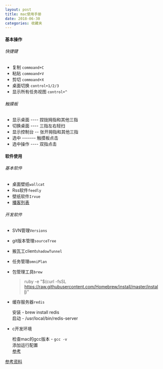 ```yaml
---
layout: post
title: mac使用手册
date: 2018-06-30
categories: 收藏夹
---
```


#### 基本操作

###### 快捷键

* 复制 `commoand+C`
* 粘贴 `commoand+V`
* 剪切 `commoand+X`
* 桌面切换 `control+1/2/3`
* 显示所有任务视图 `control+^`


###### 触摸板

* 显示桌面 ---- 捏拢拇指和其他三指
* 切换桌面 ---- 三指左右轻扫
* 显示控制台 -- 张开拇指和其他三指
* 选中 ------- 触摸板点击
* 选中操作 ---- 双指点击


#### 软件使用

###### 基本软件

* 桌面壁纸`wallcat`
* Rss软件`feedly`
* 壁纸软件`Irvue`
* [播客列表](https://sspai.com/post/42394)


###### 开发软件

 * SVN管理`Versions`
 * git版本管理`sourceTree`
 * 搬瓦工client`shadowTunnel`
 * 任务管理`omniPlan`
 * 包管理工具`brew`
 
   > ruby -e "$(curl -fsSL https://raw.githubusercontent.com/Homebrew/install/master/install)"

 * 缓存服务器`redis`

     安装 - brew install redis<br>
     启动 - /usr/local/bin/redis-server<br>

 * c开发环境

     检查mac的gcc版本 - `gcc -v` <br>
     添加运行配置<br>
   [参考](https://www.jianshu.com/p/b3d10ae1ecba)



[参考资料](http://wangchujiang.com/awesome-mac/index.zh.html)

